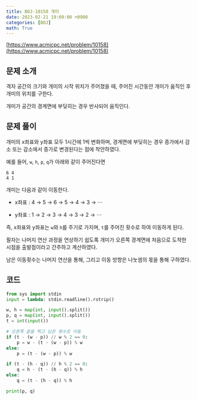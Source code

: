 ```yaml
---
title: BOJ-10158 개미
date: 2023-02-21 19:09:00 +0900
categories: [BOJ]
math: True
---
```


[https://www.acmicpc.net/problem/10158](https://www.acmicpc.net/problem/10158)

## 문제 소개

격자 공간의 크기와 개미의 시작 위치가 주어졌을 때, 주어진 시간동안 개미가 움직인 후 개미의 위치를 구한다.

개미가 공간의 경계면에 부딪히는 경우 반사되어 움직인다.

## 문제 풀이

개미의 x좌표와 y좌표 모두 1시간에 1씩 변화하며, 경계면에 부딪히는 경우 증가에서 감소 또는 감소에서 증가로 변경된다는 점에 착안하였다.

예를 들어, `w`, `h`, `p`, `q`가 아래와 같이 주어진다면

```
6 4
4 1
```

개미는 다음과 같이 이동한다.

* x좌표 : 4 $\rightarrow$ 5 $\rightarrow$ 6 $\rightarrow$ 5 $\rightarrow$ 4 $\rightarrow$ 3 $\rightarrow$ $\dotsb$

* y좌표 : 1 $\rightarrow$ 2 $\rightarrow$ 3 $\rightarrow$ 4 $\rightarrow$ 3 $\rightarrow$ 2 $\rightarrow$ $\dotsb$

즉, x좌표와 y좌표는 `w`와 `h`를 주기로 가지며, `t`를 주어진 횟수로 하여 이동하게 된다.

필자는 나머지 연산 과정을 연상하기 쉽도록 개미가 오른쪽 경계면에 처음으로 도착한 시점을 출발점이라고 간주하고 계산하였다.

남은 이동횟수는 나머지 연산을 통해, 그리고 이동 방향은 나눗셈의 몫을 통해 구하였다.

## 코드

```python
from sys import stdin
input = lambda: stdin.readline().rstrip()

w, h = map(int, input().split())
p, q = map(int, input().split())
t = int(input())

# 오른쪽 끝을 찍고 남은 횟수로 이동
if (t - (w - p)) // w % 2 == 0:
    p = w - (t - (w - p)) % w
else:
    p = (t - (w - p)) % w

if (t - (h - q)) // h % 2 == 0:
    q = h - (t - (h - q)) % h
else:
    q = (t - (h - q)) % h

print(p, q)

```
